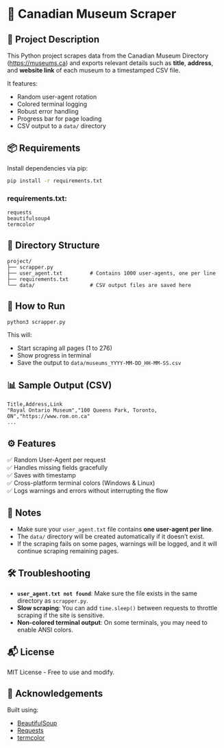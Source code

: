 # 📘 Canadian Museum Scraper

## 📄 Project Description
This Python project scrapes data from the Canadian Museum Directory (https://museums.ca) and exports relevant details
such as **title**, **address**, and **website link** of each museum to a timestamped CSV file.

It features:
- Random user-agent rotation
- Colored terminal logging
- Robust error handling
- Progress bar for page loading
- CSV output to a `data/` directory

## 📦 Requirements

Install dependencies via pip:

```bash
pip install -r requirements.txt
```

### requirements.txt:
```
requests
beautifulsoup4
termcolor
```

## 📁 Directory Structure
```
project/
├── scrapper.py
├── user_agent.txt         # Contains 1000 user-agents, one per line
├── requirements.txt
└── data/                  # CSV output files are saved here
```

## 🚀 How to Run

```bash
python3 scrapper.py
```

This will:
- Start scraping all pages (1 to 276)
- Show progress in terminal
- Save the output to `data/museums_YYYY-MM-DD_HH-MM-SS.csv`

## 📊 Sample Output (CSV)

```
Title,Address,Link
"Royal Ontario Museum","100 Queens Park, Toronto, ON","https://www.rom.on.ca"
...
```

## ⚙️ Features

✅ Random User-Agent per request  
✅ Handles missing fields gracefully  
✅ Saves with timestamp  
✅ Cross-platform terminal colors (Windows & Linux)  
✅ Logs warnings and errors without interrupting the flow  

## 🧪 Notes

- Make sure your `user_agent.txt` file contains **one user-agent per line**.
- The `data/` directory will be created automatically if it doesn’t exist.
- If the scraping fails on some pages, warnings will be logged, and it will continue scraping remaining pages.

## 🛠️ Troubleshooting

- **`user_agent.txt not found`**: Make sure the file exists in the same directory as `scrapper.py`.
- **Slow scraping**: You can add `time.sleep()` between requests to throttle scraping if the site is sensitive.
- **Non-colored terminal output**: On some terminals, you may need to enable ANSI colors.

## 📬 License

MIT License - Free to use and modify.

## 🙌 Acknowledgements

Built using:
- [BeautifulSoup](https://www.crummy.com/software/BeautifulSoup/)
- [Requests](https://docs.python-requests.org/)
- [termcolor](https://pypi.org/project/termcolor/)
